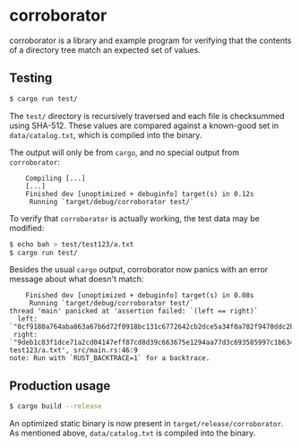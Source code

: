 # corroborator

corroborator is a library and example program for verifying that the contents of a directory tree match an expected set of values.

## Testing
```sh
$ cargo run test/
```

The `test/` directory is recursively traversed and each file is checksummed using SHA-512. These values are compared against a known-good set in `data/catalog.txt`, which is compiled into the binary.

The output will only be from `cargo`, and no special output from `corroborator`:

```
    Compiling [...]
    [...]
    Finished dev [unoptimized + debuginfo] target(s) in 0.12s
     Running `target/debug/corroborator test/`
```

To verify that `corroborator` is actually working, the test data may be modified:

```sh
$ echo bah > test/test123/a.txt
$ cargo run test/
```

Besides the usual `cargo` output, corroborator now panics with an error message about what doesn't match:

```
    Finished dev [unoptimized + debuginfo] target(s) in 0.08s
     Running `target/debug/corroborator test/`
thread 'main' panicked at 'assertion failed: `(left == right)`
  left: `"0cf9180a764aba863a67b6d72f0918bc131c6772642cb2dce5a34f0a702f9470ddc2bf125c12198b1995c233c34b4afd346c54a2334c350a948a51b6e8b4e6b6"`,
 right: `"9deb1c83f1dce71a2cd04147eff87cd8d39c663675e1294aa77d3c693585997c1b6347e78b5f54a3a87d0f359bb8c14c85379cc03e2d61286f77b1acac6177a5"`: test123/a.txt', src/main.rs:46:9
note: Run with `RUST_BACKTRACE=1` for a backtrace.
```

## Production usage

```sh
$ cargo build --release
```

An optimized static binary is now present in `target/release/corroborator`. As mentioned above, `data/catalog.txt` is compiled into the binary.